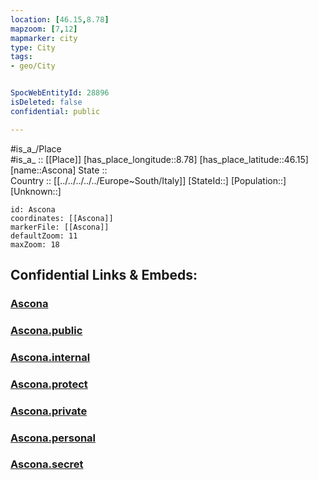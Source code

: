 ```yaml
---
location: [46.15,8.78] 
mapzoom: [7,12] 
mapmarker: city 
type: City
tags:
- geo/City


SpocWebEntityId: 28896
isDeleted: false
confidential: public

---
```

#is_a_/Place  
#is_a_ :: [[Place]] 
[has_place_longitude::8.78] 
[has_place_latitude::46.15] 
[name::Ascona] 
State ::  
Country :: [[../../../../../Europe~South/Italy]] 
[StateId::] 
[Population::] 
[Unknown::] 


```leaflet
id: Ascona
coordinates: [[Ascona]] 
markerFile: [[Ascona]] 
defaultZoom: 11 
maxZoom: 18
```


## Confidential Links & Embeds: 

### [Ascona](/_Standards/Earth/Continent/Europe/Europe~Central/Switzerland/Switzerland~Cantons/Ticino/City/Ascona.md) 

### [Ascona.public](/_public/Earth/Continent/Europe/Europe~Central/Switzerland/Switzerland~Cantons/Ticino/City/Ascona.public.md) 

### [Ascona.internal](/_internal/Earth/Continent/Europe/Europe~Central/Switzerland/Switzerland~Cantons/Ticino/City/Ascona.internal.md) 

### [Ascona.protect](/_protect/Earth/Continent/Europe/Europe~Central/Switzerland/Switzerland~Cantons/Ticino/City/Ascona.protect.md) 

### [Ascona.private](/_private/Earth/Continent/Europe/Europe~Central/Switzerland/Switzerland~Cantons/Ticino/City/Ascona.private.md) 

### [Ascona.personal](/_personal/Earth/Continent/Europe/Europe~Central/Switzerland/Switzerland~Cantons/Ticino/City/Ascona.personal.md) 

### [Ascona.secret](/_secret/Earth/Continent/Europe/Europe~Central/Switzerland/Switzerland~Cantons/Ticino/City/Ascona.secret.md)

